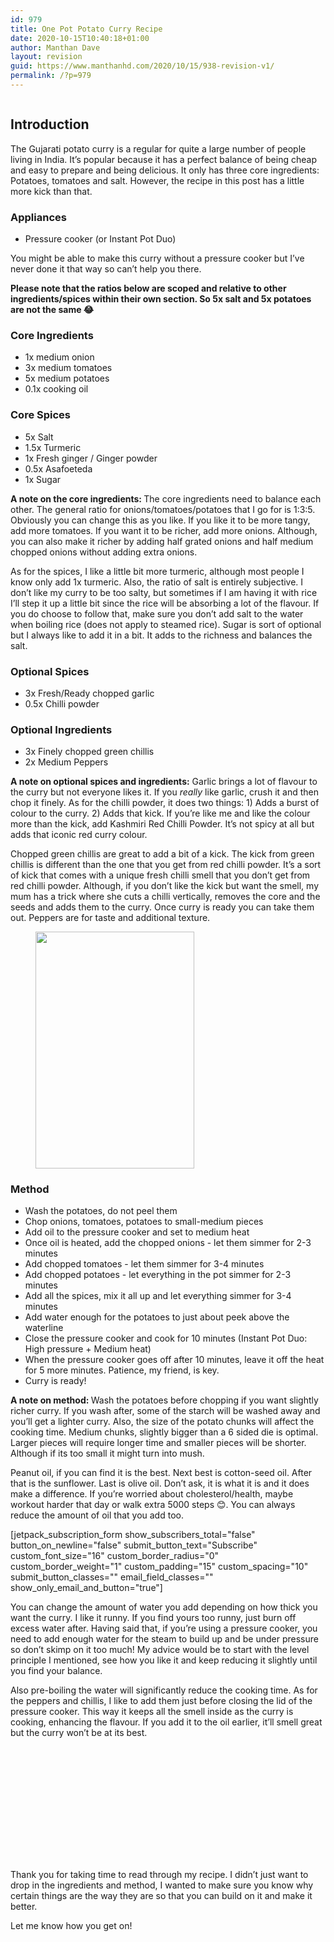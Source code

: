 ```yaml
---
id: 979
title: One Pot Potato Curry Recipe
date: 2020-10-15T10:40:18+01:00
author: Manthan Dave
layout: revision
guid: https://www.manthanhd.com/2020/10/15/938-revision-v1/
permalink: /?p=979
---
```

<!-- wp:image {"id":964,"sizeSlug":"large"} -->
<figure class="wp-block-image size-large"><img src="https://www.manthanhd.com/wp-content/uploads/2020/10/IMG_20201003_184501_banner-700x202.png" alt="" class="wp-image-964"/></figure>
<!-- /wp:image -->

<!-- wp:heading -->
<h2>Introduction</h2>
<!-- /wp:heading -->

<!-- wp:paragraph -->
<p>The Gujarati potato curry is a regular for quite a large number of people living in India. It’s popular because it has a perfect balance of being cheap and easy to prepare and being delicious. It only has three core ingredients: Potatoes, tomatoes and salt. However, the recipe in this post has a little more kick than that.</p>
<!-- /wp:paragraph -->

<!-- wp:heading {"level":3} -->
<h3>Appliances</h3>
<!-- /wp:heading -->

<!-- wp:list -->
<ul><li>Pressure cooker (or Instant Pot Duo)</li></ul>
<!-- /wp:list -->

<!-- wp:paragraph -->
<p>You might be able to make this curry without a pressure cooker but I’ve never done it that way so can’t help you there.</p>
<!-- /wp:paragraph -->

<!-- wp:paragraph -->
<p><strong>Please note that the ratios below are scoped and relative to other ingredients/spices within their own section. So 5x salt and 5x potatoes are not the same 😂</strong></p>
<!-- /wp:paragraph -->

<!-- wp:heading {"level":3} -->
<h3>Core Ingredients</h3>
<!-- /wp:heading -->

<!-- wp:list -->
<ul><li>1x medium onion</li><li>3x medium tomatoes</li><li>5x medium potatoes</li><li>0.1x cooking oil</li></ul>
<!-- /wp:list -->

<!-- wp:heading {"level":3} -->
<h3>Core Spices</h3>
<!-- /wp:heading -->

<!-- wp:list -->
<ul><li>5x Salt</li><li>1.5x Turmeric</li><li>1x Fresh ginger / Ginger powder</li><li>0.5x Asafoeteda</li><li>1x Sugar</li></ul>
<!-- /wp:list -->

<!-- wp:paragraph -->
<p><strong>A note on the core ingredients: </strong>The core ingredients need to balance each other. The general ratio for onions/tomatoes/potatoes that I go for is 1:3:5. Obviously you can change this as you like. If you like it to be more tangy, add more tomatoes. If you want it to be richer, add more onions. Although, you can also make it richer by adding half grated onions and half medium chopped onions without adding extra onions.</p>
<!-- /wp:paragraph -->

<!-- wp:paragraph -->
<p>As for the spices, I like a little bit more turmeric, although most people I know only add 1x turmeric. Also, the ratio of salt is entirely subjective. I don’t like my curry to be too salty, but sometimes if I am having it with rice I’ll step it up a little bit since the rice will be absorbing a lot of the flavour. If you do choose to follow that, make sure you don’t add salt to the water when boiling rice (does not apply to steamed rice). Sugar is sort of optional but I always like to add it in a bit. It adds to the richness and balances the salt.</p>
<!-- /wp:paragraph -->

<!-- wp:heading {"level":3} -->
<h3>Optional Spices</h3>
<!-- /wp:heading -->

<!-- wp:list -->
<ul><li>3x Fresh/Ready chopped garlic</li><li>0.5x Chilli powder</li></ul>
<!-- /wp:list -->

<!-- wp:heading {"level":3} -->
<h3>Optional Ingredients</h3>
<!-- /wp:heading -->

<!-- wp:list -->
<ul><li>3x Finely chopped green chillis</li><li>2x Medium Peppers</li></ul>
<!-- /wp:list -->

<!-- wp:paragraph -->
<p><strong>A note on optional spices and ingredients:</strong> Garlic brings a lot of flavour to the curry but not everyone likes it. If you <em>really</em> like garlic, crush it and then chop it finely. As for the chilli powder, it does two things: 1) Adds a burst of colour to the curry. 2) Adds that kick. If you’re like me and like the colour more than the kick, add Kashmiri Red Chilli Powder. It’s not spicy at all but adds that iconic red curry colour.</p>
<!-- /wp:paragraph -->

<!-- wp:paragraph -->
<p>Chopped green chillis are great to add a bit of a kick. The kick from green chillis is different than the one that you get from red chilli powder. It’s a sort of kick that comes with a unique fresh chilli smell that you don’t get from red chilli powder. Although, if you don’t like the kick but want the smell, my mum has a trick where she cuts a chilli vertically, removes the core and the seeds and adds them to the curry. Once curry is ready you can take them out. Peppers are for taste and additional texture.</p>
<!-- /wp:paragraph -->

<!-- wp:image {"align":"right","id":966,"width":254,"height":379,"sizeSlug":"large"} -->
<div class="wp-block-image"><figure class="alignright size-large is-resized"><img src="https://www.manthanhd.com/wp-content/uploads/2020/10/method-stacked-700x1045.jpg" alt="" class="wp-image-966" width="254" height="379"/></figure></div>
<!-- /wp:image -->

<!-- wp:heading {"level":3} -->
<h3>Method</h3>
<!-- /wp:heading -->

<!-- wp:list -->
<ul><li>Wash the potatoes, do not peel them</li><li>Chop onions, tomatoes, potatoes to small-medium pieces</li><li>Add oil to the pressure cooker and set to medium heat</li><li>Once oil is heated, add the chopped onions - let them simmer for 2-3 minutes</li><li>Add chopped tomatoes - let them simmer for 3-4 minutes</li><li>Add chopped potatoes - let everything in the pot simmer for 2-3 minutes</li><li>Add all the spices, mix it all up and let everything simmer for 3-4 minutes</li><li>Add water enough for the potatoes to just about peek above the waterline</li><li>Close the pressure cooker and cook for 10 minutes (Instant Pot Duo: High pressure + Medium heat)</li><li>When the pressure cooker goes off after 10 minutes, leave it off the heat for 5 more minutes. Patience, my friend, is key.</li><li>Curry is ready!</li></ul>
<!-- /wp:list -->

<!-- wp:paragraph -->
<p><strong>A note on method: </strong>Wash the potatoes before chopping if you want slightly richer curry. If you wash after, some of the starch will be washed away and you’ll get a lighter curry. Also, the size of the potato chunks will affect the cooking time. Medium chunks, slightly bigger than a 6 sided die is optimal. Larger pieces will require longer time and smaller pieces will be shorter. Although if its too small it might turn into mush.</p>
<!-- /wp:paragraph -->

<!-- wp:paragraph -->
<p>Peanut oil, if you can find it is the best. Next best is cotton-seed oil. After that is the sunflower. Last is olive oil. Don’t ask, it is what it is and it does make a difference. If you’re worried about cholesterol/health, maybe workout harder that day or walk extra 5000 steps 😊. You can always reduce the amount of oil that you add too.</p>
<!-- /wp:paragraph -->

<!-- wp:jetpack/subscriptions {"submitButtonText":"Subscribe"} -->
<div class="wp-block-jetpack-subscriptions wp-block-jetpack-subscriptions__supports-newline">[jetpack_subscription_form show_subscribers_total="false" button_on_newline="false" submit_button_text="Subscribe" custom_font_size="16" custom_border_radius="0" custom_border_weight="1" custom_padding="15" custom_spacing="10" submit_button_classes="" email_field_classes="" show_only_email_and_button="true"]</div>
<!-- /wp:jetpack/subscriptions -->

<!-- wp:paragraph -->
<p>You can change the amount of water you add depending on how thick you want the curry. I like it runny. If you find yours too runny, just burn off excess water after. Having said that, if you’re using a pressure cooker, you need to add enough water for the steam to build up and be under pressure so don’t skimp on it too much! My advice would be to start with the level principle I mentioned, see how you like it and keep reducing it slightly until you find your balance.</p>
<!-- /wp:paragraph -->

<!-- wp:paragraph -->
<p>Also pre-boiling the water will significantly reduce the cooking time. As for the peppers and chillis, I like to add them just before closing the lid of the pressure cooker. This way it keeps all the smell inside as the curry is cooking, enhancing the flavour. If you add it to the oil earlier, it’ll smell great but the curry won’t be at its best.</p>
<!-- /wp:paragraph -->

<!-- wp:jetpack/tiled-gallery {"columnWidths":[[25,25,25,25],[33.33333333333333,33.33333333333333,33.33333333333333],[25,25,25,25],[26.50506420062115,26.50506420062115,46.9898715987577]],"ids":[939,942,940,943,944,945,946,947,948,949,950,951,952,953]} -->
<div class="wp-block-jetpack-tiled-gallery aligncenter is-style-rectangular"><div class="tiled-gallery__gallery"><div class="tiled-gallery__row"><div class="tiled-gallery__col" style="flex-basis:25%"><figure class="tiled-gallery__item"><img alt="" data-height="2560" data-id="939" data-link="https://www.manthanhd.com/?attachment_id=939" data-url="https://www.manthanhd.com/wp-content/uploads/2020/10/IMG_20201003_175924-scaled.jpg" data-width="1920" src="https://i1.wp.com/www.manthanhd.com/wp-content/uploads/2020/10/IMG_20201003_175924-scaled.jpg?ssl=1" layout="responsive"/></figure></div><div class="tiled-gallery__col" style="flex-basis:25%"><figure class="tiled-gallery__item"><img alt="" data-height="2560" data-id="942" data-link="https://www.manthanhd.com/?attachment_id=942" data-url="https://www.manthanhd.com/wp-content/uploads/2020/10/IMG_20201003_180206-scaled.jpg" data-width="1920" src="https://i0.wp.com/www.manthanhd.com/wp-content/uploads/2020/10/IMG_20201003_180206-scaled.jpg?ssl=1" layout="responsive"/></figure></div><div class="tiled-gallery__col" style="flex-basis:25%"><figure class="tiled-gallery__item"><img alt="" data-height="2560" data-id="940" data-link="https://www.manthanhd.com/?attachment_id=940" data-url="https://www.manthanhd.com/wp-content/uploads/2020/10/IMG_20201003_180121-scaled.jpg" data-width="1920" src="https://i0.wp.com/www.manthanhd.com/wp-content/uploads/2020/10/IMG_20201003_180121-scaled.jpg?ssl=1" layout="responsive"/></figure></div><div class="tiled-gallery__col" style="flex-basis:25%"><figure class="tiled-gallery__item"><img alt="" data-height="2560" data-id="943" data-link="https://www.manthanhd.com/?attachment_id=943" data-url="https://www.manthanhd.com/wp-content/uploads/2020/10/IMG_20201003_180550-scaled.jpg" data-width="1920" src="https://i1.wp.com/www.manthanhd.com/wp-content/uploads/2020/10/IMG_20201003_180550-scaled.jpg?ssl=1" layout="responsive"/></figure></div></div><div class="tiled-gallery__row"><div class="tiled-gallery__col" style="flex-basis:33.33333333333333%"><figure class="tiled-gallery__item"><img alt="" data-height="2560" data-id="944" data-link="https://www.manthanhd.com/?attachment_id=944" data-url="https://www.manthanhd.com/wp-content/uploads/2020/10/IMG_20201003_180756-scaled.jpg" data-width="1920" src="https://i1.wp.com/www.manthanhd.com/wp-content/uploads/2020/10/IMG_20201003_180756-scaled.jpg?ssl=1" layout="responsive"/></figure></div><div class="tiled-gallery__col" style="flex-basis:33.33333333333333%"><figure class="tiled-gallery__item"><img alt="" data-height="2560" data-id="945" data-link="https://www.manthanhd.com/?attachment_id=945" data-url="https://www.manthanhd.com/wp-content/uploads/2020/10/IMG_20201003_180928-scaled.jpg" data-width="1920" src="https://i2.wp.com/www.manthanhd.com/wp-content/uploads/2020/10/IMG_20201003_180928-scaled.jpg?ssl=1" layout="responsive"/></figure></div><div class="tiled-gallery__col" style="flex-basis:33.33333333333333%"><figure class="tiled-gallery__item"><img alt="" data-height="2560" data-id="946" data-link="https://www.manthanhd.com/?attachment_id=946" data-url="https://www.manthanhd.com/wp-content/uploads/2020/10/IMG_20201003_181158-scaled.jpg" data-width="1920" src="https://i0.wp.com/www.manthanhd.com/wp-content/uploads/2020/10/IMG_20201003_181158-scaled.jpg?ssl=1" layout="responsive"/></figure></div></div><div class="tiled-gallery__row"><div class="tiled-gallery__col" style="flex-basis:25%"><figure class="tiled-gallery__item"><img alt="" data-height="2560" data-id="947" data-link="https://www.manthanhd.com/?attachment_id=947" data-url="https://www.manthanhd.com/wp-content/uploads/2020/10/IMG_20201003_181305-scaled.jpg" data-width="1920" src="https://i0.wp.com/www.manthanhd.com/wp-content/uploads/2020/10/IMG_20201003_181305-scaled.jpg?ssl=1" layout="responsive"/></figure></div><div class="tiled-gallery__col" style="flex-basis:25%"><figure class="tiled-gallery__item"><img alt="" data-height="2560" data-id="948" data-link="https://www.manthanhd.com/?attachment_id=948" data-url="https://www.manthanhd.com/wp-content/uploads/2020/10/IMG_20201003_181720-scaled.jpg" data-width="1920" src="https://i0.wp.com/www.manthanhd.com/wp-content/uploads/2020/10/IMG_20201003_181720-scaled.jpg?ssl=1" layout="responsive"/></figure></div><div class="tiled-gallery__col" style="flex-basis:25%"><figure class="tiled-gallery__item"><img alt="" data-height="2560" data-id="949" data-link="https://www.manthanhd.com/?attachment_id=949" data-url="https://www.manthanhd.com/wp-content/uploads/2020/10/IMG_20201003_182009-scaled.jpg" data-width="1920" src="https://i0.wp.com/www.manthanhd.com/wp-content/uploads/2020/10/IMG_20201003_182009-scaled.jpg?ssl=1" layout="responsive"/></figure></div><div class="tiled-gallery__col" style="flex-basis:25%"><figure class="tiled-gallery__item"><img alt="" data-height="2560" data-id="950" data-link="https://www.manthanhd.com/?attachment_id=950" data-url="https://www.manthanhd.com/wp-content/uploads/2020/10/IMG_20201003_182038-scaled.jpg" data-width="1920" src="https://i1.wp.com/www.manthanhd.com/wp-content/uploads/2020/10/IMG_20201003_182038-scaled.jpg?ssl=1" layout="responsive"/></figure></div></div><div class="tiled-gallery__row"><div class="tiled-gallery__col" style="flex-basis:26.50506420062115%"><figure class="tiled-gallery__item"><img alt="" data-height="2560" data-id="951" data-link="https://www.manthanhd.com/?attachment_id=951" data-url="https://www.manthanhd.com/wp-content/uploads/2020/10/IMG_20201003_184437-scaled.jpg" data-width="1920" src="https://i0.wp.com/www.manthanhd.com/wp-content/uploads/2020/10/IMG_20201003_184437-scaled.jpg?ssl=1" layout="responsive"/></figure></div><div class="tiled-gallery__col" style="flex-basis:26.50506420062115%"><figure class="tiled-gallery__item"><img alt="" data-height="2560" data-id="952" data-link="https://www.manthanhd.com/?attachment_id=952" data-url="https://www.manthanhd.com/wp-content/uploads/2020/10/IMG_20201003_184501-scaled.jpg" data-width="1920" src="https://i2.wp.com/www.manthanhd.com/wp-content/uploads/2020/10/IMG_20201003_184501-scaled.jpg?ssl=1" layout="responsive"/></figure></div><div class="tiled-gallery__col" style="flex-basis:46.9898715987577%"><figure class="tiled-gallery__item"><img alt="" data-height="1920" data-id="953" data-link="https://www.manthanhd.com/?attachment_id=953" data-url="https://www.manthanhd.com/wp-content/uploads/2020/10/IMG_20201003_185758-scaled.jpg" data-width="2560" src="https://i0.wp.com/www.manthanhd.com/wp-content/uploads/2020/10/IMG_20201003_185758-scaled.jpg?ssl=1" layout="responsive"/></figure></div></div></div></div>
<!-- /wp:jetpack/tiled-gallery -->

<!-- wp:paragraph -->
<p>Thank you for taking time to read through my recipe. I didn’t just want to drop in the ingredients and method, I wanted to make sure you know why certain things are the way they are so that you can build on it and make it better.</p>
<!-- /wp:paragraph -->

<!-- wp:paragraph -->
<p>Let me know how you get on!</p>
<!-- /wp:paragraph -->